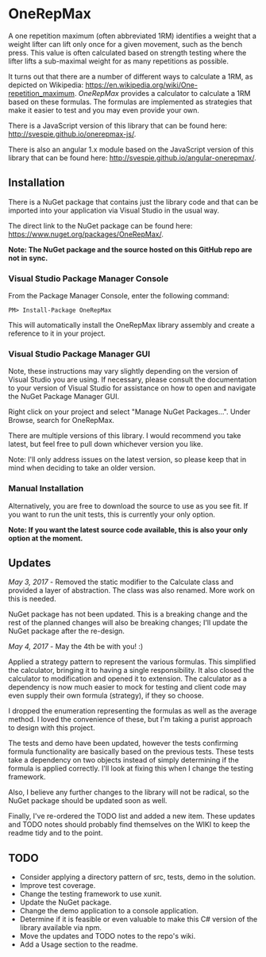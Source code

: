 # OneRepMax
A one repetition maximum (often abbreviated 1RM) identifies a weight that a weight lifter can lift only once for a given movement, such as the bench press. This value is often calculated based on strength testing where the lifter lifts a sub-maximal weight for as many repetitions as possible.

It turns out that there are a number of different ways to calculate a 1RM, as depicted on Wikipedia: https://en.wikipedia.org/wiki/One-repetition_maximum. *OneRepMax* provides a calculator to calculate a 1RM based on these formulas. The formulas are implemented as strategies that make it easier to test and you may even provide your own.

There is a JavaScript version of this library that can be found here: http://svespie.github.io/onerepmax-js/.

There is also an angular 1.x module based on the JavaScript version of this library that can be found here: http://svespie.github.io/angular-onerepmax/.

## Installation
There is a NuGet package that contains just the library code and that can be imported into your application via Visual Studio in the usual way. 

The direct link to the NuGet package can be found here: https://www.nuget.org/packages/OneRepMax/.

**Note: The NuGet package and the source hosted on this GitHub repo are not in sync.**


### Visual Studio Package Manager Console
From the Package Manager Console, enter the following command: 

```
PM> Install-Package OneRepMax
```

This will automatically install the OneRepMax library assembly and create a reference to it in your project.


### Visual Studio Package Manager GUI
Note, these instructions may vary slightly depending on the version of Visual Studio you are using. If necessary, please consult the documentation to your version of Visual Studio for assistance on how to open and navigate the NuGet Package Manager GUI.

Right click on your project and select "Manage NuGet Packages...". Under Browse, search for OneRepMax.

There are multiple versions of this library. I would recommend you take latest, but feel free to pull down whichever version you like.

Note: I'll only address issues on the latest version, so please keep that in mind when deciding to take an older version.


### Manual Installation
Alternatively, you are free to download the source to use as you see fit. If you want to run the unit tests, this is currently your only option.

**Note: If you want the latest source code available, this is also your only option at the moment.**


## Updates
*May 3, 2017* - Removed the static modifier to the Calculate class and provided a layer of abstraction. The class was also renamed. More work on this is needed.

NuGet package has not been updated. This is a breaking change and the rest of the planned changes will also be breaking changes; I'll update the NuGet package after the re-design.

*May 4, 2017* - May the 4th be with you! :)

Applied a strategy pattern to represent the various formulas. This simplified the calculator, bringing it to having a single responsibility. It also closed the calculator to modification and opened it to extension. The calculator as a dependency is now much easier to mock for testing and client code may even supply their own formula (strategy), if they so choose.

I dropped the enumeration representing the formulas as well as the average method. I loved the convenience of these, but I'm taking a purist approach to design with this project.

The tests and demo have been updated, however the tests confirming formula functionality are basically based on the previous tests. These tests take a dependency on two objects instead of simply determining if the formula is applied correctly. I'll look at fixing this when I change the testing framework.

Also, I believe any further changes to the library will not be radical, so the NuGet package should be updated soon as well.

Finally, I've re-ordered the TODO list and added a new item. These updates and TODO notes should probably find themselves on the WIKI to keep the readme tidy and to the point.


## TODO
* Consider applying a directory pattern of src, tests, demo in the solution.
* Improve test coverage.
* Change the testing framework to use xunit.
* Update the NuGet package.
* Change the demo application to a console application.
* Determine if it is feasible or even valuable to make this C# version of the library available via npm.
* Move the updates and TODO notes to the repo's wiki.
* Add a Usage section to the readme.
